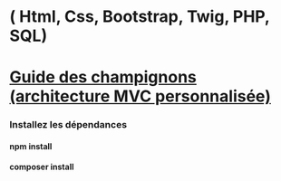 #  ( Html, Css, Bootstrap, Twig, PHP, SQL)

# [Guide des champignons (architecture MVC personnalisée)](https://petit-guide-des-champignons.000webhostapp.com/)

### Installez les dépendances
#### npm install
#### composer install
